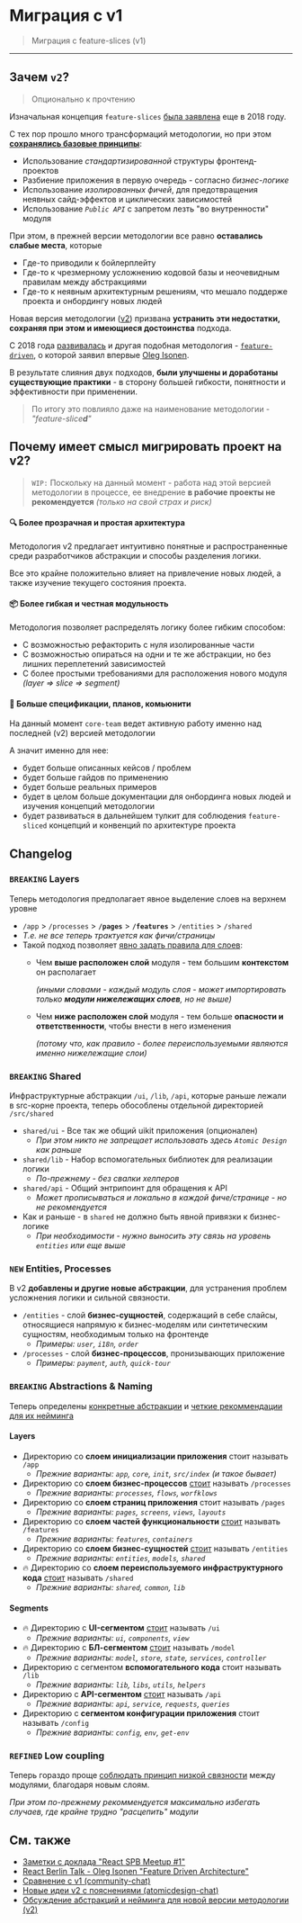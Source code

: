# Миграция с v1

> Миграция с feature-slices (v1)

---

[refs-adaptability]: ../concepts/naming-adaptability.md
[refs-abstractions]: ../references/abstractions.md

[ext-v1]: https://github.com/feature-sliced/featureslices.dev/blob/master/v1.0.md
[ext-tg-spb]: https://t.me/feature_slices
[ext-fdd]: https://github.com/feature-sliced/wiki/tree/rc/feature-driven
[ext-fdd-issues]: https://github.com/kof/feature-driven-architecture/issues
[ext-v2]: https://github.com/feature-sliced/wiki
[ext-about]: ../about/readme.md
[ext-kof]: https://github.com/kof
[ext-kof-fdd]: https://www.youtube.com/watch?v=BWAeYuWFHhs
[ext-tg-v2-draft]: https://t.me/atomicdesign/18708

## Зачем `v2`?

> Опционально к прочтению

Изначальная концепция `feature-slices` [была заявлена][ext-tg-spb] еще в 2018 году.

С тех пор прошло много трансформаций методологии, но при этом **[сохранялись базовые принципы][ext-v1]**:
- Использование *стандартизированной* структуры фронтенд-проектов
- Разбиение приложения в первую очередь - согласно *бизнес-логике*
- Использование *изолированных фичей*, для предотвращения неявных сайд-эффектов и циклических зависимостей
- Использование *`Public API`* с запретом лезть "во внутренности" модуля

При этом, в прежней версии методологии все равно **оставались слабые места**, которые 
- Где-то приводили к бойлерплейту
- Где-то к чрезмерному усложнению кодовой базы и неочевидным правилам между абстракциями
- Где-то к неявным архитектурным решениям, что мешало поддерже проекта и онбордингу новых людей

Новая версия методологии ([v2][ext-v2]) призвана **устранить эти недостатки, сохраняя при этом и имеющиеся достоинства** подхода.

С 2018 года [развивалась][ext-fdd-issues] и другая подобная методология - [`feature-driven`][ext-fdd], о которой заявил впервые [Oleg Isonen][ext-kof].

В результате слияния двух подходов, **были улучшены и доработаны существующие практики** - в сторону большей гибкости, понятности и эффективности при применении.

> По итогу это повлияло даже на наименование методологии - *"feature-slice**d**"*

## Почему имеет смысл мигрировать проект на v2?

> `WIP:` Поскольку на данный момент - работа над этой версией методологии в процессе, ее внедрение **в рабочие проекты не рекомендуется** *(только на свой страх и риск)*

#### 🔍 Более прозрачная и простая архитектура

Методология v2 предлагает интуитивно понятные и распространенные среди разработчиков абстракции и способы разделения логики.

Все это крайне положительно влияет на привлечение новых людей, а также изучение текущего состояния проекта.

#### 📦 Более гибкая и честная модульность

Методология позволяет распределять логику более гибким способом:
- С возможностью рефакторить с нуля изолированные части
- С возможностью опираться на одни и те же абстракции, но без лишних переплетений зависимостей
- С более простыми требованиями для расположения нового модуля *(layer => slice => segment)*

#### 🚀 Больше спецификации, планов, комьюнити

На данный момент `core-team` ведет активную работу именно над последней (v2) версией методологии

А значит именно для нее:
- будет больше описанных кейсов / проблем
- будет больше гайдов по применению
- будет больше реальных примеров
- будет в целом больше документации для онбординга новых людей и изучения концепций методологии
- будет развиваться в дальнейшем тулкит для соблюдения `feature-sliced` концепций и конвенций по архитектуре проекта

## Changelog


### `BREAKING` Layers

Теперь методология предполагает явное выделение слоев на верхнем уровне

- `/app` > `/processes` > **`/pages`** > **`/features`** > `/entities` > `/shared`
- *Т.е. не все теперь трактуется как фичи/страницы*
- Такой подход позволяет [явно задать правила для слоев][ext-tg-v2-draft]:
    - Чем **выше расположен слой** модуля - тем большим **контекстом** он располагает
        
        *(иными словами - каждый модуль слоя - может импортировать только **модули нижележащих слоев**, но не выше)*
    - Чем **ниже расположен слой** модуля - тем больше **опасности и ответственности**, чтобы внести в него изменения

        *(потому что, как правило - более переиспользуемыми являются именно нижележащие слои)*

### `BREAKING` Shared

Инфраструктурные абстракции `/ui`, `/lib`, `/api`, которые раньше лежали в src-корне проекта, теперь обособлены отдельной директорией `/src/shared`

- `shared/ui` - Все так же общий uikit приложения (опционален)
    - *При этом никто не запрещает использовать здесь `Atomic Design` как раньше*
- `shared/lib` - Набор вспомогательных библиотек для реализации логики
    - *По-прежнему - без свалки хелперов*
- `shared/api` - Общий энтрипоинт для обращения к API
    - *Может прописываться и локально в каждой фиче/странице - но не рекомендуется*
- Как и раньше - в `shared` не должно быть явной привязки к бизнес-логике
    - *При необходимости - нужно выносить эту связь на уровень `entities` или еще выше*

### `NEW` Entities, Processes

В v2 **добавлены и другие новые абстракции**, для устранения проблем усложнения логики и сильной связности.

- `/entities` - слой **бизнес-сущностей**, содержащий в себе слайсы, относящиеся напрямую к бизнес-моделям или синтетическим сущностям, необходимым только на фронтенде
    - *Примеры: `user`, `i18n`, `order`*
- `/processes` - слой **бизнес-процессов**, пронизывающих приложение
    - *Примеры: `payment`, `auth`, `quick-tour`*

### `BREAKING` Abstractions & Naming

Теперь определены [конкретные абстракции][refs-abstractions] и [четкие рекоммендации для их нейминга][refs-adaptability]

[disc-process]: https://github.com/feature-sliced/wiki/discussions/20
[disc-features]: https://github.com/feature-sliced/wiki/discussions/23
[disc-entities]: https://github.com/feature-sliced/wiki/discussions/18#discussioncomment-422649
[disc-shared]: https://github.com/feature-sliced/wiki/discussions/31#discussioncomment-453020

[disc-ui]: https://github.com/feature-sliced/wiki/discussions/31#discussioncomment-453132
[disc-model]: https://github.com/feature-sliced/wiki/discussions/31#discussioncomment-472645
[disc-api]: https://github.com/feature-sliced/wiki/discussions/66

#### Layers
- Директорию со **слоем инициализации приложения** стоит называть `/app`
    - *Прежние варианты: `app`, `core`, `init`, `src/index` (и такое бывает)*
- Директорию со **слоем бизнес-процессов** [стоит][disc-process] называть `/processes`
    - *Прежние варианты: `processes`, `flows`, `worfklows`*
- Директорию со **слоем страниц приложения** стоит называть `/pages`
    - *Прежние варианты: `pages`, `screens`, `views`, `layouts`*
- Директорию со **слоем частей функциональности** [стоит][disc-features] называть `/features`
    - *Прежние варианты: `features`, `containers`*
- Директорию со **слоем бизнес-сущностей** [стоит][disc-entities] называть `/entities`
    - *Прежние варианты: `entities`, `models`, `shared`*
- 🔥 Директорию со **слоем переиспользуемого инфраструктурного кода** [стоит][disc-shared] называть `/shared`
    - *Прежние варианты: `shared`, `common`, `lib`*

#### Segments
- 🔥 Директорию с **UI-сегментом** [стоит][disc-ui] называть `/ui`
    - *Прежние варианты: `ui`, `components`, `view`*
- 🔥 Директорию с **БЛ-сегментом** [стоит][disc-model] называть `/model`
    - *Прежние варианты: `model`, `store`, `state`, `services`, `controller`*
- Директорию с сегментом **вспомогательного кода** стоит называть `/lib`
    - *Прежние варианты: `lib`, `libs`, `utils`, `helpers`*
- Директорию с **API-сегментом** [стоит][disc-api] называть `/api`
    - *Прежние варианты: `api`, `service`, `requests`, `queries`*
- Директорию с **сегментом конфигурации приложения** стоит называть `/config`
    - *Прежние варианты: `config`, `env`, `get-env`*

### `REFINED` Low coupling

Теперь гораздо проще [соблюдать принцип низкой связности](low-coupling.md) между модулями, благодаря новым слоям.

*При этом по-прежнему рекоммендуется максимально избегать случаев, где крайне трудно "расцепить" модули*

## См. также
- [Заметки с доклада "React SPB Meetup #1"][ext-tg-spb]
- [React Berlin Talk - Oleg Isonen "Feature Driven Architecture"][ext-kof-fdd]
- [Сравнение с v1 (community-chat)](https://t.me/feature_sliced/493)
- [Новые идеи v2 с пояснениями (atomicdesign-chat)][ext-tg-v2-draft]
- [Обсуждение абстракций и нейминга для новой версии методологии (v2)](https://github.com/feature-sliced/wiki/discussions/31)
